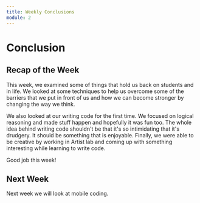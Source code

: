 ```yaml
---
title: Weekly Conclusions
module: 2
---
```


# Conclusion

## Recap of the Week
This week, we examined some of things that hold us back on students and in life.  We looked at some techniques to help us overcome some of the barriers that we put in front of us and how we can become stronger by changing the way we think.

We also looked at our writing code for the first time.  We focused on logical reasoning and made stuff happen and hopefully it was fun too.  The whole idea behind writing code shouldn't be that it's so intimidating that it's drudgery.  It should be something that is enjoyable.  Finally, we were able to be creative by working in Artist lab and coming up with something interesting while learning to write code. 

Good job this week!

## Next Week
Next week we will look at mobile coding.
